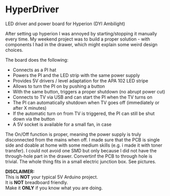# HyperDriver
LED driver and power board for Hyperion (DYI Ambilight)

After setting up hyperion I was annoyed by starting/stopping it manually every time.
My weekend project was to build a proper solution - with components I had in the drawer, which might explain some weird design choices.

The board does the following:

* Connects as a PI hat
* Powers the PI and the LED strip with the same power supply
* Provides 5V drivers / level adaptation for the APA 102 LED stripe
* Allows to turn the PI on by pushing a button
* With the same button, triggers a proper shutdown (no abrupt power cut)
* Connects to TV via USB and can start the PI when the TV turns on
* The PI can automatically shutdown when TV goes off (immediately or after X minutes)
* If the automatic turn on from TV is triggered, the PI can still be shut down via the button
* A 5V socket is available for a small fan, in case

The On/Off function is proper, meaning the power supply is truly disconnected from the mains when off.
I made sure that the PCB is single side and doable at home with some medium skills (e.g. i made it with toner transfer). 
I could not avoid one SMD but only because I did not have the through-hole part in the drawer. Convertinf the PCB to through hole is trivial.
The whole thing fits in a small electric junction box. See pictures.

**DISCLAIMER:**<BR>
This is **NOT** your typical 5V Arduino project. <BR>
It is **NOT** breadboard friendly.<BR>
Make it **ONLY** if you know what you are doing.

